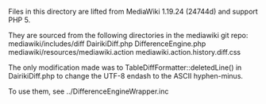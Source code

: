 Files in this directory are lifted from MediaWiki 1.19.24 (24744d)
and support PHP 5.

They are sourced from the following directories in the mediawiki git repo:
    mediawiki/includes/diff
        DairikiDiff.php
        DifferenceEngine.php
    mediawiki/resources/mediawiki.action
        mediawiki.action.history.diff.css

The only modification made was to TableDiffFormatter::deletedLine() in
DairikiDiff.php to change the UTF-8 endash to the ASCII hyphen-minus.

To use them, see ../DifferenceEngineWrapper.inc
